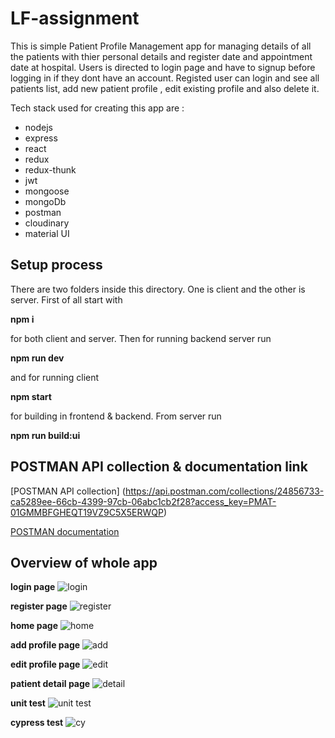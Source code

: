 # LF-assignment

This is simple Patient Profile Management app for managing details of all the patients with thier personal details and register date and appointment date at hospital. Users is directed to login page and have to signup before logging in if they dont have an account. Registed user can login and see all patients list, add new patient profile , edit existing profile and also delete it. 

Tech stack used for creating this app are : 
* nodejs
*  express
*  react
*  redux
*  redux-thunk
*  jwt
*  mongoose
*  mongoDb
*  postman
*  cloudinary
*  material UI

## Setup process
There are two folders inside this directory. One is client and the other is server.
First of all start with

 **npm i**
 
for both client and server. Then for running backend server run

**npm run dev**

and for running client 

**npm start**

for building in frontend & backend. From server run

**npm run build:ui**

## POSTMAN API collection & documentation link

[POSTMAN API collection] (https://api.postman.com/collections/24856733-ca5289ee-66cb-4399-97cb-06abc1cb2f28?access_key=PMAT-01GMMBFGHEQT19VZ9C5X5ERWQP)

[POSTMAN documentation](https://documenter.getpostman.com/view/24856733/2s8YzZNyd6)

## Overview of whole app

**login page**
![login](https://res.cloudinary.com/drgujw4gf/image/upload/v1671428432/patient%20app%20over/Screen_Shot_2022-12-19_at_11.17.54_AM_e6fiff.png)

**register page**
![register](https://res.cloudinary.com/drgujw4gf/image/upload/v1671428433/patient%20app%20over/Screen_Shot_2022-12-19_at_11.18.03_AM_e7ydth.png)

**home page**
![home](https://res.cloudinary.com/drgujw4gf/image/upload/v1671428433/patient%20app%20over/Screen_Shot_2022-12-19_at_11.18.16_AM_yupsim.png)

**add profile page**
![add](https://res.cloudinary.com/drgujw4gf/image/upload/v1671428432/patient%20app%20over/Screen_Shot_2022-12-19_at_11.19.32_AM_mvegvu.png)

**edit profile page**
![edit](https://res.cloudinary.com/drgujw4gf/image/upload/v1671428433/patient%20app%20over/Screen_Shot_2022-12-19_at_11.19.43_AM_oj2ifp.png)

**patient detail page**
![detail](https://res.cloudinary.com/drgujw4gf/image/upload/v1671428432/patient%20app%20over/Screen_Shot_2022-12-19_at_11.20.03_AM_gnpf09.png)

**unit test**
![unit test](https://res.cloudinary.com/drgujw4gf/image/upload/v1671428434/patient%20app%20over/Screen_Shot_2022-12-18_at_1.34.02_PM_g8fdc6.png)

**cypress test**
![cy](https://res.cloudinary.com/drgujw4gf/image/upload/v1671428433/patient%20app%20over/Screen_Shot_2022-12-18_at_1.30.44_PM_jf1tk2.png)

